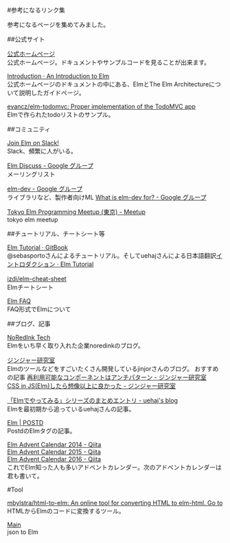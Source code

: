 #参考になるリンク集

参考になるページを集めてみました。

##公式サイト

[公式ホームページ](http://elm-lang.org/)  
公式ホームページ。ドキュメントやサンプルコードを見ることが出来ます。

[Introduction · An Introduction to Elm](http://guide.elm-lang.org/)  
公式ホームページのドキュメントの中にある、ElmとThe Elm Architectureについて説明したガイドページ。

[evancz/elm-todomvc: Proper implementation of the TodoMVC app](https://github.com/evancz/elm-todomvc)  
Elmで作られたtodoリストのサンプル。

##コミュニティ

[Join Elm on Slack!](http://elmlang.herokuapp.com/)  
Slack、頻繁に人がいる。

[Elm Discuss - Google グループ](https://groups.google.com/forum/?fromgroups#!forum/elm-discuss)  
メーリングリスト

[elm-dev - Google グループ](https://groups.google.com/forum/#!forum/elm-dev)  
ライブラリなど、製作者向けML [What is elm-dev for? - Google グループ](https://groups.google.com/forum/#!msg/elm-dev/oZ3xW_nMPNo/0y8j-N8HCQAJ)


[Tokyo Elm Programming Meetup (東京) - Meetup](http://www.meetup.com/ja-JP/Tokyo-Elm-Programming-Meetup/)  
tokyo elm meetup



##チュートリアル、チートシート等

[Elm Tutorial · GitBook](https://www.gitbook.com/book/sporto/elm-tutorial/details)  
\@sebasportoさんによるチュートリアル。そしてuehajさんによる日本語翻訳[イントロダクション · Elm Tutorial](https://www.elm-tutorial.org/jp/)

[izdi/elm-cheat-sheet](https://github.com/izdi/elm-cheat-sheet)　   
Elmチートシート

[Elm FAQ](http://faq.elm-community.org/)  
FAQ形式でElmについて

##ブログ、記事

[NoRedInk Tech](http://tech.noredink.com/)  
Elmをいち早く取り入れた企業noredinkのブログ。

[ジンジャー研究室](http://jinjor-labo.hatenablog.com/)  
Elmのツールなどをすごいたくさん開発しているjinjorさんのブログ。
おすすめの記事
[再利用可能なコンポーネントはアンチパターン - ジンジャー研究室](http://jinjor-labo.hatenablog.com/entry/2016/08/03/031107)  
[CSS in JS(Elm)したら想像以上に良かった - ジンジャー研究室](http://jinjor-labo.hatenablog.com/entry/2016/05/30/165816)  

[「Elmでやってみる」シリーズのまとめエントリ - uehaj's blog](http://uehaj.hatenablog.com/entry/2015/01/08/234207)  
Elmを最初期から追っているuehajさんの記事。

[Elm | POSTD](http://postd.cc/tag/elm/)  
PostdのElmタグの記事。

[Elm Advent Calendar 2014 - Qiita](http://qiita.com/advent-calendar/2014/elm)  
[Elm Advent Calendar 2015 - Qiita](http://qiita.com/advent-calendar/2015/elm)  
[Elm Advent Calendar 2016 - Qiita](http://qiita.com/advent-calendar/2016/elm)  
これでElm知った人も多いアドベントカレンダー。次のアドベントカレンダーは君も書いて。

#Tool

[mbylstra/html-to-elm: An online tool for converting HTML to elm-html. Go to](https://github.com/mbylstra/html-to-elm)  
HTMLからElmのコードに変換するツール。

[Main](http://noredink.github.io/json-to-elm/)  
json to Elm
